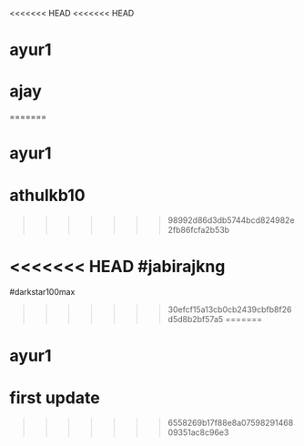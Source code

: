 <<<<<<< HEAD
<<<<<<< HEAD
# ayur1
# ajay
=======
# ayur1
# athulkb10
>>>>>>> 98992d86d3db5744bcd824982e2fb86fcfa2b53b

<<<<<<< HEAD
#jabirajkng
=======

#darkstar100max
>>>>>>> 30efcf15a13cb0cb2439cbfb8f26d5d8b2bf57a5
=======
# ayur1 
# first update
>>>>>>> 6558269b17f88e8a0759829146809351ac8c96e3
